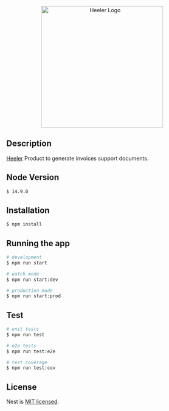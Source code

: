 <p align="center">
  <a href="#" ><img src="https://ih1.redbubble.net/image.902365877.3251/st,small,507x507-pad,600x600,f8f8f8.u3.jpg" width="320" alt="Heeler Logo" /></a>
</p>

## Description

[Heeler](https://github.com/matew17/heeler-api) Product to generate invoices support documents.

## Node Version

```bash
$ 14.9.0
```

## Installation

```bash
$ npm install
```

## Running the app

```bash
# development
$ npm run start

# watch mode
$ npm run start:dev

# production mode
$ npm run start:prod
```

## Test

```bash
# unit tests
$ npm run test

# e2e tests
$ npm run test:e2e

# test coverage
$ npm run test:cov
```

## License

  Nest is [MIT licensed](LICENSE).
